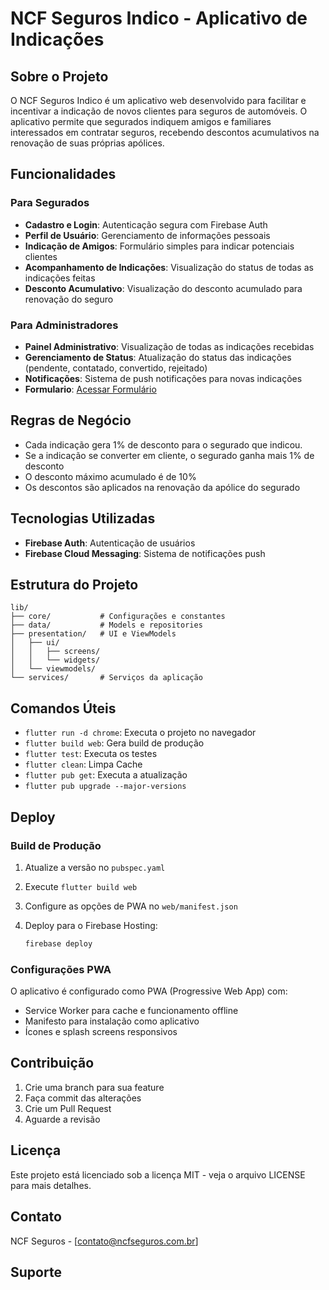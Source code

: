 # NCF Seguros Indico - Aplicativo de Indicações

## Sobre o Projeto

O NCF Seguros Indico é um aplicativo web desenvolvido para facilitar e incentivar a indicação de novos clientes para seguros de automóveis. O aplicativo permite que segurados indiquem amigos e familiares interessados em contratar seguros, recebendo descontos acumulativos na renovação de suas próprias apólices.

## Funcionalidades

### Para Segurados

- **Cadastro e Login**: Autenticação segura com Firebase Auth
- **Perfil de Usuário**: Gerenciamento de informações pessoais
- **Indicação de Amigos**: Formulário simples para indicar potenciais clientes
- **Acompanhamento de Indicações**: Visualização do status de todas as indicações feitas
- **Desconto Acumulativo**: Visualização do desconto acumulado para renovação do seguro

### Para Administradores

- **Painel Administrativo**: Visualização de todas as indicações recebidas
- **Gerenciamento de Status**: Atualização do status das indicações (pendente, contatado, convertido, rejeitado)
- **Notificações**: Sistema de push notificações para novas indicações
- **Formulario**: [Acessar Formulário](https://villa.segfy.com/Publico/Segurados/Orcamentos/SolicitarCotacao?e=P6pb0nbwjHfnbNxXuNGlxw%3D%3D)

## Regras de Negócio

- Cada indicação gera 1% de desconto para o segurado que indicou.
- Se a indicação se converter em cliente, o segurado ganha mais 1% de desconto
- O desconto máximo acumulado é de 10%
- Os descontos são aplicados na renovação da apólice do segurado

## Tecnologias Utilizadas

- **Firebase Auth**: Autenticação de usuários
- **Firebase Cloud Messaging**: Sistema de notificações push

## Estrutura do Projeto

```text
lib/
├── core/           # Configurações e constantes
├── data/           # Models e repositories
├── presentation/   # UI e ViewModels
│   ├── ui/
│   │   ├── screens/
│   │   └── widgets/
│   └── viewmodels/
└── services/       # Serviços da aplicação
```

## Comandos Úteis

- `flutter run -d chrome`: Executa o projeto no navegador
- `flutter build web`: Gera build de produção
- `flutter test`: Executa os testes
- `flutter clean`: Limpa Cache
- `flutter pub get`: Executa a atualização 
- ``flutter pub upgrade --major-versions``
## Deploy

### Build de Produção

1. Atualize a versão no `pubspec.yaml`
2. Execute `flutter build web`
3. Configure as opções de PWA no `web/manifest.json`
4. Deploy para o Firebase Hosting:

   ```bash
   firebase deploy
   ```

### Configurações PWA

O aplicativo é configurado como PWA (Progressive Web App) com:

- Service Worker para cache e funcionamento offline
- Manifesto para instalação como aplicativo
- Ícones e splash screens responsivos

## Contribuição

1. Crie uma branch para sua feature
2. Faça commit das alterações
3. Crie um Pull Request
4. Aguarde a revisão

## Licença

Este projeto está licenciado sob a licença MIT - veja o arquivo LICENSE para mais detalhes.

## Contato

NCF Seguros - [contato@ncfseguros.com.br]

## Suporte
